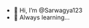 - 👋 Hi, I’m @Sarwagya123
- 🌱 Always learning...

<!---
Sarwagya123/Sarwagya123 is a ✨ special ✨ repository because its `README.md` (this file) appears on your GitHub profile.
You can click the Preview link to take a look at your changes.
--->

